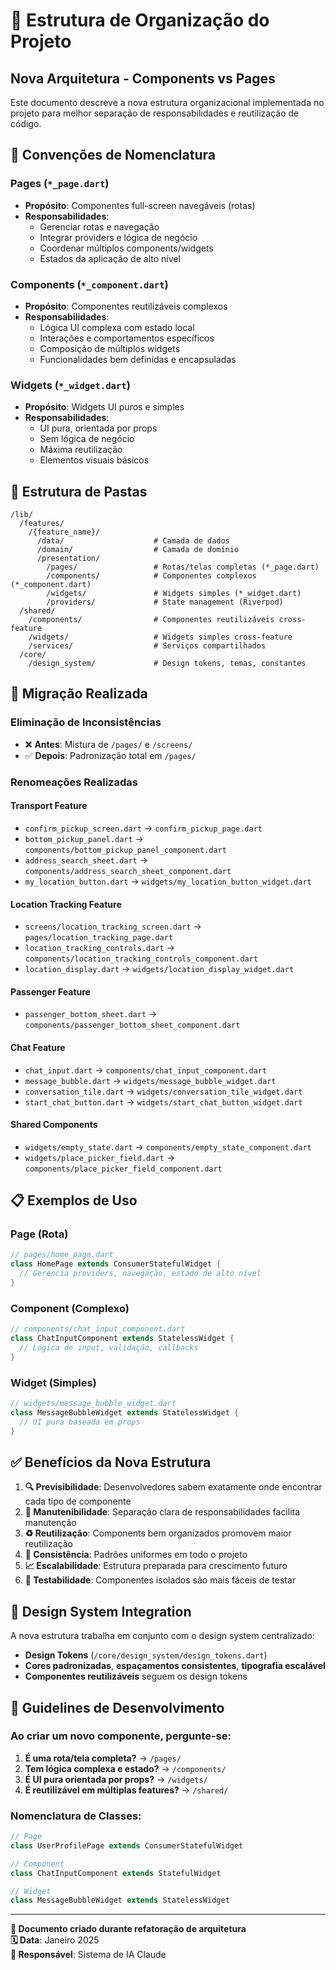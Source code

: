# 📁 Estrutura de Organização do Projeto

## **Nova Arquitetura - Components vs Pages**

Este documento descreve a nova estrutura organizacional implementada no projeto para melhor separação de responsabilidades e reutilização de código.

## **🎯 Convenções de Nomenclatura**

### **Pages** (`*_page.dart`)
- **Propósito**: Componentes full-screen navegáveis (rotas)
- **Responsabilidades**: 
  - Gerenciar rotas e navegação
  - Integrar providers e lógica de negócio
  - Coordenar múltiplos components/widgets
  - Estados da aplicação de alto nível

### **Components** (`*_component.dart`)
- **Propósito**: Componentes reutilizáveis complexos
- **Responsabilidades**:
  - Lógica UI complexa com estado local
  - Interações e comportamentos específicos
  - Composição de múltiplos widgets
  - Funcionalidades bem definidas e encapsuladas

### **Widgets** (`*_widget.dart`)
- **Propósito**: Widgets UI puros e simples
- **Responsabilidades**:
  - UI pura, orientada por props
  - Sem lógica de negócio
  - Máxima reutilização
  - Elementos visuais básicos

## **📂 Estrutura de Pastas**

```
/lib/
  /features/
    /{feature_name}/
      /data/                    # Camada de dados
      /domain/                  # Camada de domínio
      /presentation/
        /pages/                 # Rotas/telas completas (*_page.dart)
        /components/            # Componentes complexos (*_component.dart)
        /widgets/               # Widgets simples (*_widget.dart)
        /providers/             # State management (Riverpod)
  /shared/
    /components/                # Componentes reutilizáveis cross-feature
    /widgets/                   # Widgets simples cross-feature
    /services/                  # Serviços compartilhados
  /core/
    /design_system/             # Design tokens, temas, constantes
```

## **🔄 Migração Realizada**

### **Eliminação de Inconsistências**
- ❌ **Antes**: Mistura de `/pages/` e `/screens/`
- ✅ **Depois**: Padronização total em `/pages/`

### **Renomeações Realizadas**

#### **Transport Feature**
- `confirm_pickup_screen.dart` → `confirm_pickup_page.dart`
- `bottom_pickup_panel.dart` → `components/bottom_pickup_panel_component.dart`
- `address_search_sheet.dart` → `components/address_search_sheet_component.dart`
- `my_location_button.dart` → `widgets/my_location_button_widget.dart`

#### **Location Tracking Feature**
- `screens/location_tracking_screen.dart` → `pages/location_tracking_page.dart`
- `location_tracking_controls.dart` → `components/location_tracking_controls_component.dart`
- `location_display.dart` → `widgets/location_display_widget.dart`

#### **Passenger Feature**
- `passenger_bottom_sheet.dart` → `components/passenger_bottom_sheet_component.dart`

#### **Chat Feature**
- `chat_input.dart` → `components/chat_input_component.dart`
- `message_bubble.dart` → `widgets/message_bubble_widget.dart`
- `conversation_tile.dart` → `widgets/conversation_tile_widget.dart`
- `start_chat_button.dart` → `widgets/start_chat_button_widget.dart`

#### **Shared Components**
- `widgets/empty_state.dart` → `components/empty_state_component.dart`
- `widgets/place_picker_field.dart` → `components/place_picker_field_component.dart`

## **📋 Exemplos de Uso**

### **Page (Rota)**
```dart
// pages/home_page.dart
class HomePage extends ConsumerStatefulWidget {
  // Gerencia providers, navegação, estado de alto nível
}
```

### **Component (Complexo)**
```dart
// components/chat_input_component.dart
class ChatInputComponent extends StatelessWidget {
  // Lógica de input, validação, callbacks
}
```

### **Widget (Simples)**
```dart
// widgets/message_bubble_widget.dart
class MessageBubbleWidget extends StatelessWidget {
  // UI pura baseada em props
}
```

## **✅ Benefícios da Nova Estrutura**

1. **🔍 Previsibilidade**: Desenvolvedores sabem exatamente onde encontrar cada tipo de componente
2. **🔧 Manutenibilidade**: Separação clara de responsabilidades facilita manutenção
3. **♻️ Reutilização**: Components bem organizados promovem maior reutilização
4. **📏 Consistência**: Padrões uniformes em todo o projeto
5. **📈 Escalabilidade**: Estrutura preparada para crescimento futuro
6. **🧪 Testabilidade**: Componentes isolados são mais fáceis de testar

## **🎨 Design System Integration**

A nova estrutura trabalha em conjunto com o design system centralizado:
- **Design Tokens** (`/core/design_system/design_tokens.dart`)
- **Cores padronizadas**, **espaçamentos consistentes**, **tipografia escalável**
- **Componentes reutilizáveis** seguem os design tokens

## **📖 Guidelines de Desenvolvimento**

### **Ao criar um novo componente, pergunte-se:**
1. **É uma rota/tela completa?** → `/pages/`
2. **Tem lógica complexa e estado?** → `/components/`  
3. **É UI pura orientada por props?** → `/widgets/`
4. **É reutilizável em múltiplas features?** → `/shared/`

### **Nomenclatura de Classes:**
```dart
// Page
class UserProfilePage extends ConsumerStatefulWidget

// Component  
class ChatInputComponent extends StatefulWidget

// Widget
class MessageBubbleWidget extends StatelessWidget
```

---
**📝 Documento criado durante refatoração de arquitetura**  
**🗓️ Data**: Janeiro 2025  
**👥 Responsável**: Sistema de IA Claude